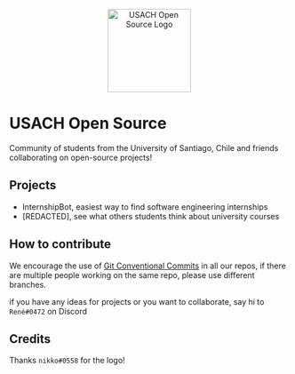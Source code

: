 <p align="center"><a href="https://www.linkedin.com/company/usachopensource" target="_blank" rel="noopener noreferrer"><img width="150" src="https://i.imgur.com/SirTMcU.png" alt="USACH Open Source Logo"></a></p>

# USACH Open Source

Community of students from the University of Santiago, Chile and friends collaborating on open-source projects!

## Projects

- InternshipBot, easiest way to find software engineering internships
- [REDACTED], see what others students think about university courses

## How to contribute

We encourage the use of [Git Conventional Commits](https://gist.github.com/qoomon/5dfcdf8eec66a051ecd85625518cfd13) in all our repos, if there are multiple people working on the same repo, please use different branches.

if you have any ideas for projects or you want to collaborate, say hi to `René#0472` on Discord

## Credits
Thanks `nikko#0558` for the logo!